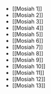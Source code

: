 - [[Mosiah 1]]
- [[Mosiah 2]]
- [[Mosiah 3]]
- [[Mosiah 4]]
- [[Mosiah 5]]
- [[Mosiah 6]]
- [[Mosiah 7]]
- [[Mosiah 8]]
- [[Mosiah 9]]
- [[Mosiah 10]]
- [[Mosiah 11]]
- [[Mosiah 12]]
- [[Mosiah 13]]